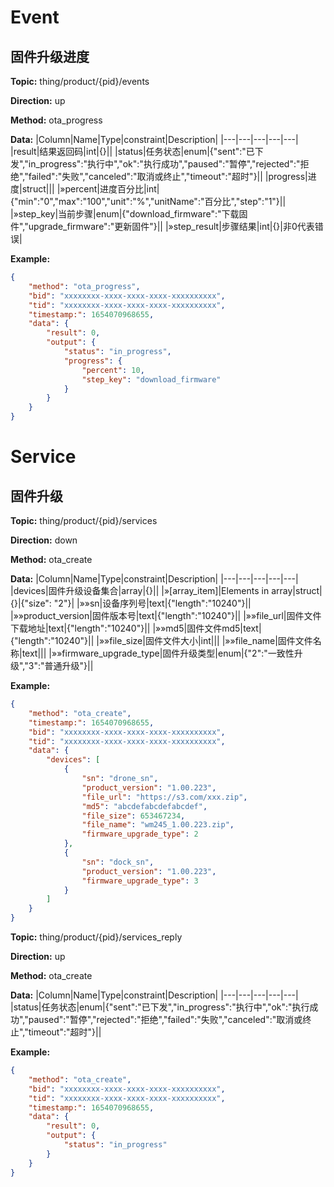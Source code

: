 




 # Event

## 固件升级进度
**Topic:** thing/product/{pid}/events

**Direction:** up

**Method:** ota_progress

**Data:** 
|Column|Name|Type|constraint|Description|
|---|---|---|---|---|
|result|结果返回码|int|{}||
 |status|任务状态|enum|{&#34;sent&#34;:&#34;已下发&#34;,&#34;in_progress&#34;:&#34;执行中&#34;,&#34;ok&#34;:&#34;执行成功&#34;,&#34;paused&#34;:&#34;暂停&#34;,&#34;rejected&#34;:&#34;拒绝&#34;,&#34;failed&#34;:&#34;失败&#34;,&#34;canceled&#34;:&#34;取消或终止&#34;,&#34;timeout&#34;:&#34;超时&#34;}||
|progress|进度|struct||| 
|»percent|进度百分比|int|{&#34;min&#34;:&#34;0&#34;,&#34;max&#34;:&#34;100&#34;,&#34;unit&#34;:&#34;%&#34;,&#34;unitName&#34;:&#34;百分比&#34;,&#34;step&#34;:&#34;1&#34;}|| 
|»step_key|当前步骤|enum|{&#34;download_firmware&#34;:&#34;下载固件&#34;,&#34;upgrade_firmware&#34;:&#34;更新固件&#34;}|| 
|»step_result|步骤结果|int|{}|非0代表错误| 

 

**Example:**
```json
{
	"method": "ota_progress",
	"bid": "xxxxxxxx-xxxx-xxxx-xxxx-xxxxxxxxxx",
	"tid": "xxxxxxxx-xxxx-xxxx-xxxx-xxxxxxxxxx",
	"timestamp:": 1654070968655,
	"data": {
		"result": 0,
		"output": {
			"status": "in_progress",
			"progress": {
				"percent": 10,
				"step_key": "download_firmware"
			}
		}
	}
}
```







 # Service

## 固件升级



**Topic:** thing/product/{pid}/services

**Direction:** down

**Method:** ota_create

**Data:**
 |Column|Name|Type|constraint|Description| 
|---|---|---|---|---|
  |devices|固件升级设备集合|array|{}||
|»[array_item]|Elements in array|struct|{}|{"size": "2"}|
|»»sn|设备序列号|text|{&#34;length&#34;:&#34;10240&#34;}||
|»»product_version|固件版本号|text|{&#34;length&#34;:&#34;10240&#34;}||
|»»file_url|固件文件下载地址|text|{&#34;length&#34;:&#34;10240&#34;}||
|»»md5|固件文件md5|text|{&#34;length&#34;:&#34;10240&#34;}||
|»»file_size|固件文件大小|int|||
|»»file_name|固件文件名称|text|||
 |»»firmware_upgrade_type|固件升级类型|enum|{&#34;2&#34;:&#34;一致性升级&#34;,&#34;3&#34;:&#34;普通升级&#34;}||

         
    

 

**Example:**
```json
{
	"method": "ota_create",
	"timestamp:": 1654070968655,
	"bid": "xxxxxxxx-xxxx-xxxx-xxxx-xxxxxxxxxx",
	"tid": "xxxxxxxx-xxxx-xxxx-xxxx-xxxxxxxxxx",
	"data": {
		"devices": [
			{
				"sn": "drone_sn",
				"product_version": "1.00.223",
				"file_url": "https://s3.com/xxx.zip",
				"md5": "abcdefabcdefabcdef",
				"file_size": 653467234,
				"file_name": "wm245_1.00.223.zip",
				"firmware_upgrade_type": 2
			},
			{
				"sn": "dock_sn",
				"product_version": "1.00.223",
				"firmware_upgrade_type": 3
			}
		]
	}
}
```



**Topic:** thing/product/{pid}/services_reply

**Direction:** up

**Method:** ota_create

**Data:**
|Column|Name|Type|constraint|Description|
|---|---|---|---|---|
 |status|任务状态|enum|{&#34;sent&#34;:&#34;已下发&#34;,&#34;in_progress&#34;:&#34;执行中&#34;,&#34;ok&#34;:&#34;执行成功&#34;,&#34;paused&#34;:&#34;暂停&#34;,&#34;rejected&#34;:&#34;拒绝&#34;,&#34;failed&#34;:&#34;失败&#34;,&#34;canceled&#34;:&#34;取消或终止&#34;,&#34;timeout&#34;:&#34;超时&#34;}||

 

**Example:**
```json
{
	"method": "ota_create",
	"bid": "xxxxxxxx-xxxx-xxxx-xxxx-xxxxxxxxxx",
	"tid": "xxxxxxxx-xxxx-xxxx-xxxx-xxxxxxxxxx",
	"timestamp:": 1654070968655,
	"data": {
		"result": 0,
		"output": {
			"status": "in_progress"
		}
	}
}
```






